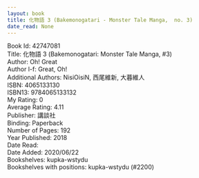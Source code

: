 ```yaml
---
layout: book
title: 化物語 3 (Bakemonogatari - Monster Tale Manga,  no. 3)
date_read: None
---
```


Book Id: 42747081<br />
Title: 化物語 3 (Bakemonogatari: Monster Tale Manga, #3)<br />
Author: Oh! Great<br />
Author l-f: Great, Oh!<br />
Additional Authors: NisiOisiN, 西尾維新, 大暮維人<br />
ISBN: 4065133130<br />
ISBN13: 9784065133132<br />
My Rating: 0<br />
Average Rating: 4.11<br />
Publisher: 講談社<br />
Binding: Paperback<br />
Number of Pages: 192<br />
Year Published: 2018<br />
Date Read: <br />
Date Added: 2020/06/22<br />
Bookshelves: kupka-wstydu<br />
Bookshelves with positions: kupka-wstydu (#2200)<br />

